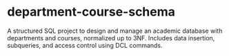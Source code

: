 # department-course-schema
A structured SQL project to design and manage an academic database with departments and courses, normalized up to 3NF. Includes data insertion, subqueries, and access control using DCL commands.
